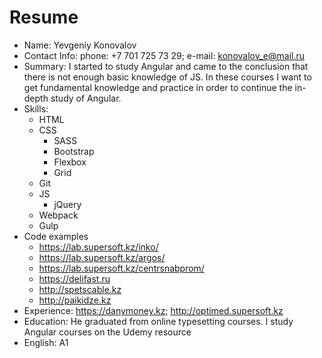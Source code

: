 # Resume

* Name: Yevgeniy Konovalov
* Contact Info: phone: +7 701 725 73 29; e-mail: konovalov_e@mail.ru
* Summary: I started to study Angular and came to the conclusion that there is not enough basic knowledge of JS. In these courses 
  I want to get fundamental knowledge and practice in order to continue the in-depth study of Angular.
* Skills:
    * HTML
    * CSS
        * SASS
        * Bootstrap
        * Flexbox
        * Grid
    * Git
    * JS
        * jQuery
    * Webpack
    * Gulp
* Code examples
    * https://lab.supersoft.kz/inko/
    * https://lab.supersoft.kz/argos/
    * https://lab.supersoft.kz/centrsnabprom/
    * https://delifast.ru
    * http://spetscable.kz
    * http://paikidze.kz
* Experience: https://danymoney.kz; http://optimed.supersoft.kz 
* Education: He graduated from online typesetting courses. I study Angular courses on the Udemy resource
* English: A1